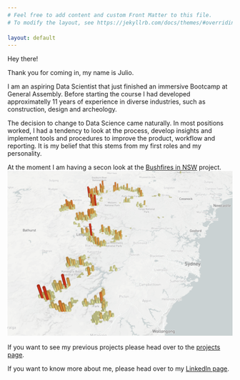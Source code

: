 ```yaml
---
# Feel free to add content and custom Front Matter to this file.
# To modify the layout, see https://jekyllrb.com/docs/themes/#overriding-theme-defaults

layout: default
---
```



Hey there! 

Thank you for coming in, my name is Julio.

I am an aspiring Data Scientist that just finished an immersive Bootcamp at General Assembly. Before starting the course I had developed approximatelly 11 years of experience in diverse industries, such as construction, design and archeology.

The decision to change to Data Science came naturally. In most positions worked, I had a tendency to look at the process, develop insights and implement tools and procedures to improve the product, workflow and reporting. It is my belief that this stems from my first roles and my personality.

At the moment I am having a secon look at the [Bushfires in NSW](/_posts/2020-06-19-Bushfires.markdown) project.
![map](/assets/bushfire/map.PNG)

If you want to see my previous projects please head over to the [projects page](./projects).

If you want to know more about me, please head over to my [LinkedIn page](https://www.linkedin.com/in/juliocent/).